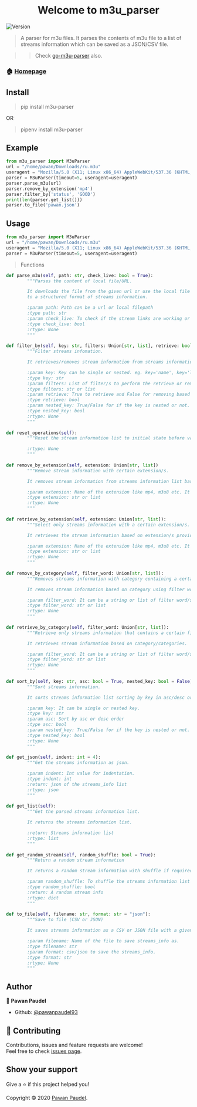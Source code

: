<h1 align="center">Welcome to m3u_parser</h1>
<p>
  <img alt="Version" src="https://img.shields.io/badge/version-0.1.6-blue.svg?cacheSeconds=2592000" />
</p>

> A parser for m3u files. 
It parses the contents of m3u file to a list of streams information which can be saved as a JSON/CSV file.

>> Check [go-m3u-parser](https://github.com/pawanpaudel93/go-m3u-parser) also.

### 🏠 [Homepage](https://github.com/pawanpaudel93/m3u_parser)

## Install
> pip install m3u-parser

OR

> pipenv install m3u-parser

## Example

```python
from m3u_parser import M3uParser
url = "/home/pawan/Downloads/ru.m3u"
useragent = "Mozilla/5.0 (X11; Linux x86_64) AppleWebKit/537.36 (KHTML, like Gecko) Chrome/86.0.4240.75 Safari/537.36"
parser = M3uParser(timeout=5, useragent=useragent)
parser.parse_m3u(url)
parser.remove_by_extension('mp4')
parser.filter_by('status', 'GOOD')
print(len(parser.get_list()))
parser.to_file('pawan.json')
```
## Usage
```python
from m3u_parser import M3uParser
url = "/home/pawan/Downloads/ru.m3u"
useragent = "Mozilla/5.0 (X11; Linux x86_64) AppleWebKit/537.36 (KHTML, like Gecko) Chrome/86.0.4240.75 Safari/537.36"
parser = M3uParser(timeout=5, useragent=useragent)
```
>Functions

```python
def parse_m3u(self, path: str, check_live: bool = True):
        """Parses the content of local file/URL.

        It downloads the file from the given url or use the local file path to get the content and parses line by line
        to a structured format of streams information.

        :param path: Path can be a url or local filepath
        :type path: str
        :param check_live: To check if the stream links are working or not
        :type check_live: bool
        :rtype: None
        """
	
def filter_by(self, key: str, filters: Union[str, list], retrieve: bool = True, nested_key: bool = False):
        """Filter streams infomation.

        It retrieves/removes stream information from streams information list using filter/s on key.

        :param key: Key can be single or nested. eg. key='name', key='language-name'
        :type key: str
        :param filters: List of filter/s to perform the retrieve or remove operation.
        :type filters: str or list
        :param retrieve: True to retrieve and False for removing based on key.
        :type retrieve: bool
        :param nested_key: True/False for if the key is nested or not.
        :type nested_key: bool
        :rtype: None
        """
		
def reset_operations(self):
        """Reset the stream information list to initial state before various operations.

        :rtype: None
        """
		
def remove_by_extension(self, extension: Union[str, list])
        """Remove stream information with certain extension/s.

        It removes stream information from streams information list based on extension/s provided.

        :param extension: Name of the extension like mp4, m3u8 etc. It can be a string or list of extension/s.
        :type extension: str or list
        :rtype: None
        """
		
def retrieve_by_extension(self, extension: Union[str, list]):
        """Select only streams information with a certain extension/s.

        It retrieves the stream information based on extension/s provided.

        :param extension: Name of the extension like mp4, m3u8 etc. It can be a string or list of extension/s.
        :type extension: str or list
        :rtype: None
        """
		
def remove_by_category(self, filter_word: Union[str, list]):
        """Removes streams information with category containing a certain filter word/s.

        It removes stream information based on category using filter word/s.

        :param filter_word: It can be a string or list of filter word/s.
        :type filter_word: str or list
        :rtype: None
        """
		
def retrieve_by_category(self, filter_word: Union[str, list]):
        """Retrieve only streams information that contains a certain filter word/s.

        It retrieves stream information based on category/categories.

        :param filter_word: It can be a string or list of filter word/s.
        :type filter_word: str or list
        :rtype: None
        """
		
def sort_by(self, key: str, asc: bool = True, nested_key: bool = False):
        """Sort streams information.

        It sorts streams information list sorting by key in asc/desc order.

        :param key: It can be single or nested key.
        :type key: str
        :param asc: Sort by asc or desc order
        :type asc: bool
        :param nested_key: True/False for if the key is nested or not.
        :type nested_key: bool
        :rtype: None
        """
		
def get_json(self, indent: int = 4):
        """Get the streams information as json.

        :param indent: Int value for indentation.
        :type indent: int
        :return: json of the streams_info list
        :rtype: json
        """
		
def get_list(self):
        """Get the parsed streams information list.

        It returns the streams information list.

        :return: Streams information list
        :rtype: list
        """
		
def get_random_stream(self, random_shuffle: bool = True):
        """Return a random stream information

        It returns a random stream information with shuffle if required.

        :param random_shuffle: To shuffle the streams information list before returning the random stream information.
        :type random_shuffle: bool
        :return: A random stream info
        :rtype: dict
        """
		
def to_file(self, filename: str, format: str = "json"):
        """Save to file (CSV or JSON)

        It saves streams information as a CSV or JSON file with a given filename and format parameters.

        :param filename: Name of the file to save streams_info as.
        :type filename: str
        :param format: csv/json to save the streams_info.
        :type format: str
        :rtype: None
        """
```

## Author

👤 **Pawan Paudel**

* Github: [@pawanpaudel93](https://github.com/pawanpaudel93)

## 🤝 Contributing

Contributions, issues and feature requests are welcome!<br />Feel free to check [issues page](https://github.com/pawanpaudel93/m3u_parser/issues). 

## Show your support

Give a ⭐️ if this project helped you!

Copyright © 2020 [Pawan Paudel](https://github.com/pawanpaudel93).<br />
